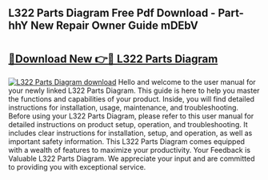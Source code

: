 ## L322 Parts Diagram Free Pdf Download - Part-hhY New Repair Owner Guide mDEbV

# <h2><a href="http://dfq3in2.blite.top/?on=L322+Parts+Diagram">🔗Download New 👉🔴 L322 Parts Diagram</a></h2>

[![L322 Parts Diagram download](https://i.imgur.com/lujVjoI.png)](http://dfq3in2.blite.top/?on=L322+Parts+Diagram)
Hello and welcome to the user manual for your newly linked L322 Parts Diagram. This guide is here to help you master the functions and capabilities of your product. Inside, you will find detailed instructions for installation, usage, maintenance, and troubleshooting. Before using your L322 Parts Diagram, please refer to this user manual for detailed instructions on product setup, operation, and troubleshooting. It includes clear instructions for installation, setup, and operation, as well as important safety information. This L322 Parts Diagram comes equipped with a wealth of features to maximize your productivity. Your Feedback is Valuable L322 Parts Diagram. We appreciate your input and are committed to providing you with exceptional service.
